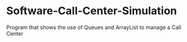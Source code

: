 # Software-Call-Center-Simulation
 Program that shows the use of Queues and ArrayList to manage a Call Center
